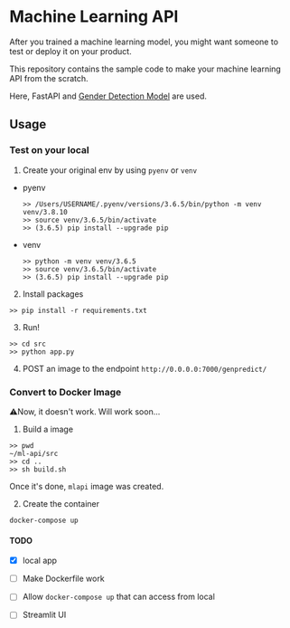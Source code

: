 # Machine Learning API
After you trained a machine learning model,
you might want someone to test or deploy it on your product. 

This repository contains the sample code to make your machine learning API from the scratch. 

Here, FastAPI and [Gender Detection Model](https://github.com/arunponnusamy/gender-detection-keras) are used. 

## Usage 
### Test on your local 
1. Create your original env by using `pyenv` or `venv`
- pyenv
  ```
  >> /Users/USERNAME/.pyenv/versions/3.6.5/bin/python -m venv venv/3.8.10
  >> source venv/3.6.5/bin/activate
  >> (3.6.5) pip install --upgrade pip
  ```
- venv
  ```
  >> python -m venv venv/3.6.5
  >> source venv/3.6.5/bin/activate
  >> (3.6.5) pip install --upgrade pip
  ```
2. Install packages
```
>> pip install -r requirements.txt
```

3. Run!
```
>> cd src
>> python app.py
```

4. POST an image to the endpoint `http://0.0.0.0:7000/genpredict/`

### Convert to Docker Image
⚠️Now, it doesn't work. Will work soon...
1. Build a image 
```
>> pwd
~/ml-api/src
>> cd ..
>> sh build.sh
```
Once it's done, `mlapi` image was created. 

2. Create the container
```
docker-compose up
```

#### TODO
- [x] local app 
- [ ] Make Dockerfile work 
- [ ] Allow `docker-compose up` that can access from local
- [ ] Streamlit UI 

